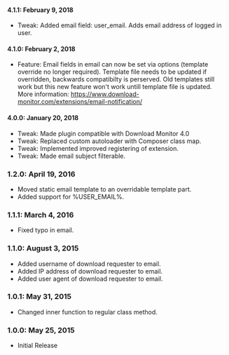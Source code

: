 #### 4.1.1: February 9, 2018
* Tweak: Added email field: user_email. Adds email address of logged in user.

#### 4.1.0: February 2, 2018
* Feature: Email fields in email can now be set via options (template override no longer required). Template file needs to be updated if overridden, backwards compatibilty is perserved. Old templates still work but this new feature won't work untill template file is updated. More information: https://www.download-monitor.com/extensions/email-notification/ 

#### 4.0.0: January 20, 2018
* Tweak: Made plugin compatible with Download Monitor 4.0
* Tweak: Replaced custom autoloader with Composer class map.
* Tweak: Implemented improved registering of extension.
* Tweak: Made email subject filterable.

### 1.2.0: April 19, 2016
* Moved static email template to an overridable template part.
* Added support for %USER_EMAIL%.

### 1.1.1: March 4, 2016
* Fixed typo in email.

### 1.1.0: August 3, 2015
* Added username of download requester to email.
* Added IP address of download requester to email.
* Added user agent of download requester to email.

### 1.0.1: May 31, 2015
* Changed inner function to regular class method.

### 1.0.0: May 25, 2015
* Initial Release